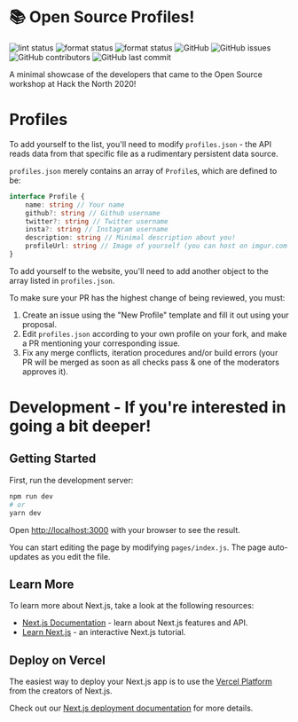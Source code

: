 # 📚 Open Source Profiles!

![lint status](https://github.com/rishiosaur/oss/workflows/lint/badge.svg)
![format status](https://github.com/rishiosaur/oss/workflows/format/badge.svg)
![format status](https://github.com/rishiosaur/oss/workflows/build/badge.svg)
![GitHub](https://img.shields.io/github/license/rishiosaur/oss)
![GitHub issues](https://img.shields.io/github/issues/rishiosaur/oss)
![GitHub contributors](https://img.shields.io/github/contributors/rishiosaur/oss)
![GitHub last commit](https://img.shields.io/github/last-commit/rishiosaur/oss)

A minimal showcase of the developers that came to the Open Source workshop at Hack the North 2020!

# Profiles

To add yourself to the list, you'll need to modify `profiles.json` - the API reads data from that specific file as a rudimentary persistent data source.

`profiles.json` merely contains an array of `Profile`s, which are defined to be:

```typescript
interface Profile {
	name: string // Your name
	github?: string // Github username
	twitter?: string // Twitter username
	insta?: string // Instagram username
	description: string // Minimal description about you!
	profileUrl: string // Image of yourself (you can host on imgur.com or some other hosting site)
}
```

To add yourself to the website, you'll need to add another object to the array listed in `profiles.json`.

To make sure your PR has the highest change of being reviewed, you must:

1. Create an issue using the "New Profile" template and fill it out using your proposal.
2. Edit `profiles.json` according to your own profile on your fork, and make a PR mentioning your corresponding issue.
3. Fix any merge conflicts, iteration procedures and/or build errors (your PR will be merged as soon as all checks pass & one of the moderators approves it).

# Development - If you're interested in going a bit deeper!

## Getting Started

First, run the development server:

```bash
npm run dev
# or
yarn dev
```

Open [http://localhost:3000](http://localhost:3000) with your browser to see the result.

You can start editing the page by modifying `pages/index.js`. The page auto-updates as you edit the file.

## Learn More

To learn more about Next.js, take a look at the following resources:

- [Next.js Documentation](https://nextjs.org/docs) - learn about Next.js features and API.
- [Learn Next.js](https://nextjs.org/learn) - an interactive Next.js tutorial.

## Deploy on Vercel

The easiest way to deploy your Next.js app is to use the [Vercel Platform](https://vercel.com/import?utm_medium=default-template&filter=next.js&utm_source=create-next-app&utm_campaign=create-next-app-readme) from the creators of Next.js.

Check out our [Next.js deployment documentation](https://nextjs.org/docs/deployment) for more details.
